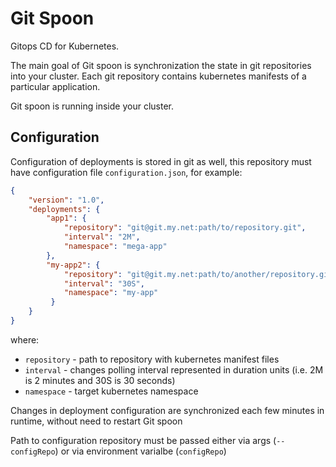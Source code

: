 # Git Spoon
Gitops CD for Kubernetes.

The main goal of Git spoon is synchronization the state in git repositories into your cluster. Each git repository contains kubernetes manifests of a particular application.

Git spoon is running inside your cluster.

## Configuration

Configuration of deployments is stored in git as well, this repository must have configuration file `configuration.json`, for example: 

```json
{
    "version": "1.0",
    "deployments": {
        "app1": {
            "repository": "git@git.my.net:path/to/repository.git",
            "interval": "2M",
            "namespace": "mega-app"
        },
        "my-app2": {
            "repository": "git@git.my.net:path/to/another/repository.git",
            "interval": "30S",
            "namespace": "my-app"
         }
    }
}
```
where:
- `repository` - path to repository with kubernetes manifest files
- `interval` - changes polling interval represented in duration units (i.e. 2M is 2 minutes and 30S is 30 seconds)
- `namespace` - target kubernetes namespace

Changes in deployment configuration are synchronized each few minutes in runtime, without need to restart Git spoon

Path to configuration repository must be passed either via args (`--configRepo`) or via environment varialbe (`configRepo`)

